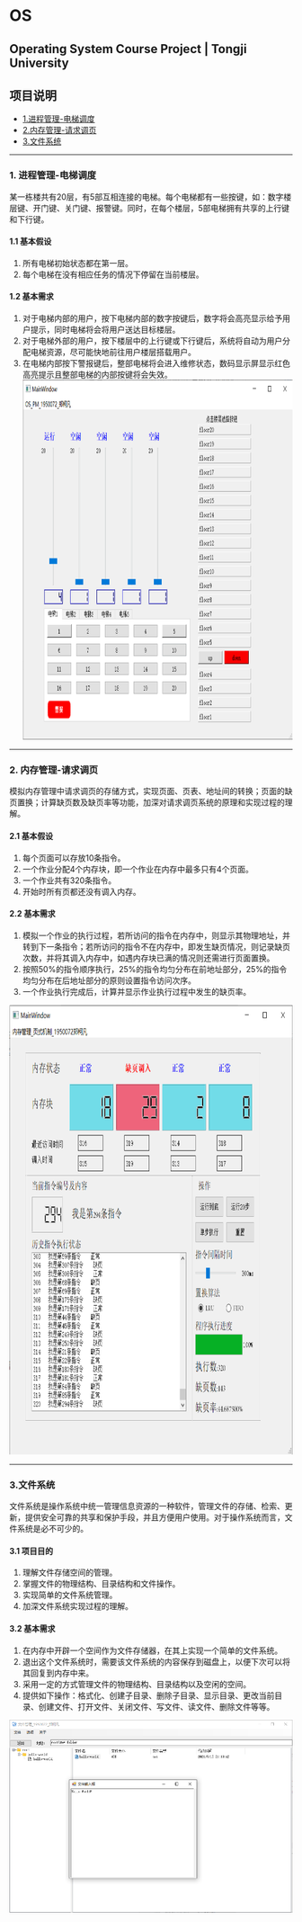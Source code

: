 # OS
Operating System Course Project | Tongji University
---
## 项目说明
- [1.进程管理-电梯调度](#1进程管理-电梯调度)
- [2.内存管理-请求调页](#2内存管理-请求调页)
- [3.文件系统](#3文件系统)
---
### 1. 进程管理-电梯调度
某一栋楼共有20层，有5部互相连接的电梯。每个电梯都有一些按键，如：数字楼层键、开门键、关门键、报警键。同时，在每个楼层，5部电梯拥有共享的上行键和下行键。

#### 1.1 基本假设

1. 所有电梯初始状态都在第一层。
2. 每个电梯在没有相应任务的情况下停留在当前楼层。

#### 1.2 基本需求

1. 对于电梯内部的用户，按下电梯内部的数字按键后，数字将会高亮显示给予用户提示，同时电梯将会将用户送达目标楼层。
2. 对于电梯外部的用户，按下楼层中的上行键或下行键后，系统将自动为用户分配电梯资源，尽可能快地前往用户楼层搭载用户。
3. 在电梯内部按下警报键后，整部电梯将会进入维修状态，数码显示屏显示红色高亮提示且整部电梯的内部按键将会失效。
   <img src="./img/elevator.png"  width = "800" height = "640" />
---
### 2. 内存管理-请求调页

模拟内存管理中请求调页的存储方式，实现页面、页表、地址间的转换；页面的缺页置换；计算缺页数及缺页率等功能，加深对请求调页系统的原理和实现过程的理解。

#### 2.1 基本假设

1. 每个页面可以存放10条指令。
2. 一个作业分配4个内存块，即一个作业在内存中最多只有4个页面。
3. 一个作业共有320条指令。
4. 开始时所有页都还没有调入内存。

#### 2.2 基本需求

1. 模拟一个作业的执行过程，若所访问的指令在内存中，则显示其物理地址，并转到下一条指令；若所访问的指令不在内存中，即发生缺页情况，则记录缺页次数，并将其调入内存中，如遇内存块已满的情况则还需进行页面置换。
2. 按照50%的指令顺序执行，25%的指令均匀分布在前地址部分，25%的指令均匀分布在后地址部分的原则设置指令访问次序。
3. 一个作业执行完成后，计算并显示作业执行过程中发生的缺页率。

<img src="./img/pagemechanism.png"  width = "800" height = "800" />

---
### 3.文件系统

文件系统是操作系统中统一管理信息资源的一种软件，管理文件的存储、检索、更新，提供安全可靠的共享和保护手段，并且方便用户使用。对于操作系统而言，文件系统是必不可少的。

#### 3.1 项目目的

1. 理解文件存储空间的管理。
2. 掌握文件的物理结构、目录结构和文件操作。
3. 实现简单的文件系统管理。
4. 加深文件系统实现过程的理解。

#### 3.2 基本需求

1. 在内存中开辟一个空间作为文件存储器，在其上实现一个简单的文件系统。
2. 退出这个文件系统时，需要该文件系统的内容保存到磁盘上，以便下次可以将其回复到内存中来。
3. 采用一定的方式管理文件的物理结构、目录结构以及空闲的空间。
4. 提供如下操作：格式化、创建子目录、删除子目录、显示目录、更改当前目录、创建文件、打开文件、关闭文件、写文件、读文件、删除文件等等。

<img src="./img/file_system.png" align='left'/>
